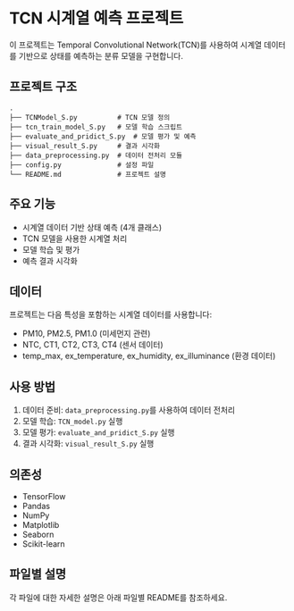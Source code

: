 # TCN 시계열 예측 프로젝트

이 프로젝트는 Temporal Convolutional Network(TCN)를 사용하여 시계열 데이터를 기반으로 상태를 예측하는 분류 모델을 구현합니다.

## 프로젝트 구조

```
.
├── TCNModel_S.py          # TCN 모델 정의
├── tcn_train_model_S.py   # 모델 학습 스크립트
├── evaluate_and_pridict_S.py  # 모델 평가 및 예측
├── visual_result_S.py     # 결과 시각화
├── data_preprocessing.py  # 데이터 전처리 모듈
├── config.py              # 설정 파일
└── README.md              # 프로젝트 설명
```

## 주요 기능

- 시계열 데이터 기반 상태 예측 (4개 클래스)
- TCN 모델을 사용한 시계열 처리
- 모델 학습 및 평가
- 예측 결과 시각화

## 데이터

프로젝트는 다음 특성을 포함하는 시계열 데이터를 사용합니다:
- PM10, PM2.5, PM1.0 (미세먼지 관련)
- NTC, CT1, CT2, CT3, CT4 (센서 데이터)
- temp_max, ex_temperature, ex_humidity, ex_illuminance (환경 데이터)

## 사용 방법

1. 데이터 준비: `data_preprocessing.py`를 사용하여 데이터 전처리
2. 모델 학습: `TCN_model.py` 실행
3. 모델 평가: `evaluate_and_pridict_S.py` 실행
4. 결과 시각화: `visual_result_S.py` 실행

## 의존성

- TensorFlow
- Pandas
- NumPy
- Matplotlib
- Seaborn
- Scikit-learn

## 파일별 설명

각 파일에 대한 자세한 설명은 아래 파일별 README를 참조하세요.
